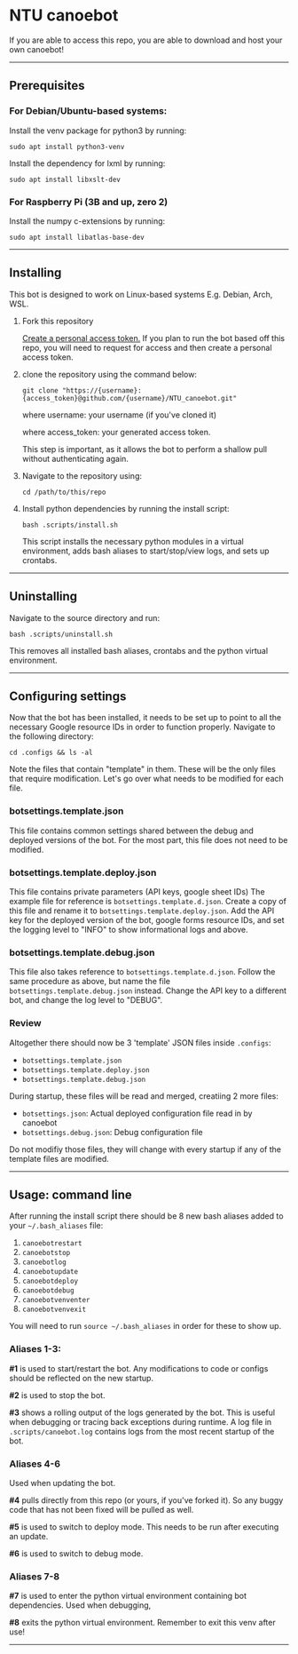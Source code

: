 # NTU canoebot
If you are able to access this repo, you are able to download and host your own canoebot!

---
## Prerequisites

### For Debian/Ubuntu-based systems:
Install the venv package for python3 by running:

`sudo apt install python3-venv`

Install the dependency for lxml by running:

`sudo apt install libxslt-dev`

### For Raspberry Pi (3B and up, zero 2)
Install the numpy c-extensions by running:

`sudo apt install libatlas-base-dev`

---

## Installing
This bot is designed to work on Linux-based systems E.g. Debian, Arch, WSL.
1. Fork this repository

    [Create a personal access token.](https://docs.github.com/en/authentication/keeping-your-account-and-data-secure/creating-a-personal-access-token#creating-a-token)
    If you plan to run the bot based off this repo, you will need to request for
    access and then create a personal access token.

2. clone the repository using the command below:

    `git clone "https://{username}:{access_token}@github.com/{username}/NTU_canoebot.git"`

    where username: your username (if you've cloned it)

    where access_token: your generated access token.

    This step is important, as it allows the bot to perform a shallow pull
    without authenticating again.

3. Navigate to the repository using:

    `cd /path/to/this/repo`

4. Install python dependencies by running the install script:

    `bash .scripts/install.sh`

    This script installs the necessary python modules in a virtual environment,
    adds bash aliases to start/stop/view logs, and sets up crontabs.

---

## Uninstalling
Navigate to the source directory and run:

`bash .scripts/uninstall.sh`

This removes all installed bash aliases, crontabs and the python virtual environment.

---

## Configuring settings
Now that the bot has been installed, it needs to be set up to point to all the necessary Google resource IDs in order to function properly.
Navigate to the following directory:

`cd .configs && ls -al`

Note the files that contain "template" in them.
These will be the only files that require modification.
Let's go over what needs to be modified for each file.

### botsettings.template.json
This file contains common settings shared between the debug and deployed versions of the bot.
For the most part, this file does not need to be modified.

### botsettings.template.deploy.json
This file contains private parameters (API keys, google sheet IDs)
The example file for reference is `botsettings.template.d.json`.
Create a copy of this file and rename it to `botsettings.template.deploy.json`.
Add the API key for the deployed version of the bot, google forms resource IDs, and set the logging level to "INFO" to show informational logs and above.

### botsettings.template.debug.json
This file also takes reference to `botsettings.template.d.json`.
Follow the same procedure as above, but name the file `botsettings.template.debug.json` instead.
Change the API key to a different bot, and change the log level to "DEBUG".

### Review
Altogether there should now be 3 'template' JSON files inside `.configs`:
- `botsettings.template.json`
- `botsettings.template.deploy.json`
- `botsettings.template.debug.json`

During startup, these files will be read and merged, creatiing 2 more files:
- `botsettings.json`: Actual deployed configuration file read in by canoebot
- `botsettings.debug.json`: Debug configuration file

Do not modifiy those files, they will change with every startup if any of the template files are modified.

---

## Usage: command line
After running the install script there should be 8 new bash aliases added to your `~/.bash_aliases` file:

1. `canoebotrestart`
2. `canoebotstop`
3. `canoebotlog`
4. `canoebotupdate`
5. `canoebotdeploy`
6. `canoebotdebug`
7. `canoebotvenventer`
8. `canoebotvenvexit`

You will need to run `source ~/.bash_aliases` in order for these to show up.

### Aliases 1-3:
**#1** is used to start/restart the bot.
Any modifications to code or configs should be reflected on the new startup.

**#2** is used to stop the bot.

**#3** shows a rolling output of the logs generated by the bot.
This is useful when debugging or tracing back exceptions during runtime.
A log file in `.scripts/canoebot.log` contains logs from the most recent
startup of the bot.

### Aliases 4-6
Used when updating the bot.

**#4** pulls directly from this repo (or yours, if you've forked it).
So any buggy code that has not been fixed will be pulled as well.

**#5** is used to switch to deploy mode. This needs to be run after executing
an update.

**#6** is used to switch to debug mode.

### Aliases 7-8
**#7** is used to enter the python virtual environment containing bot
dependencies. Used when debugging,

**#8** exits the python virtual environment. Remember to exit this venv after
use!

---

